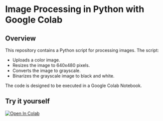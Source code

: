 # Image Processing in Python with Google Colab

## Overview

This repository contains a Python script for processing images. The script:
- Uploads a color image.
- Resizes the image to 640x480 pixels.
- Converts the image to grayscale.
- Binarizes the grayscale image to black and white.

The code is designed to be executed in a Google Colab Notebook.

## Try it yourself

<a target="_blank" href="https://colab.research.google.com/github/renatomarquesteles/image_dimensionality_reduction/blob/main/dimensionality_reduction.ipynb">
  <img src="https://colab.research.google.com/assets/colab-badge.svg" alt="Open In Colab"/>
</a>
